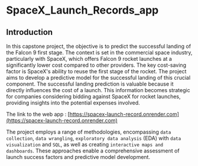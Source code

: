 # SpaceX_Launch_Records_app
## Introduction

In this capstone project, the objective is to predict the successful landing of the Falcon 9 first stage. The context is set in the commercial space industry, particularly with SpaceX, which offers Falcon 9 rocket launches at a significantly lower cost compared to other providers. The key cost-saving factor is SpaceX's ability to reuse the first stage of the rocket. The project aims to develop a predictive model for the successful landing of this crucial component. The successful landing prediction is valuable because it directly influences the cost of a launch. This information becomes strategic for companies considering bidding against SpaceX for rocket launches, providing insights into the potential expenses involved. 

The link to the web app :
[https://spacex-launch-record.onrender.com](https://spacex-launch-record.onrender.com)

The project employs a range of methodologies, encompassing `data collection`, `data wrangling`, `exploratory data analysis` (EDA) with `data visualization` and `SQL`, as well as creating `interactive maps and dashboards`. These approaches enable a comprehensive assessment of launch success factors and predictive model development.